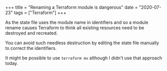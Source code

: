 +++
title = "Renaming a Terraform module is dangerous"
date = "2020-07-23"
tags = ["Terraform"]
+++

As the state file uses the module name in identifiers and so a module rename
causes Terraform to think all existing resources need to be destroyed and
recreated.

You can avoid such needless destruction by editing the state file manually to
correct the identifiers.

It might be possible to use `terraform mv` although I didn't use that approach
today.
